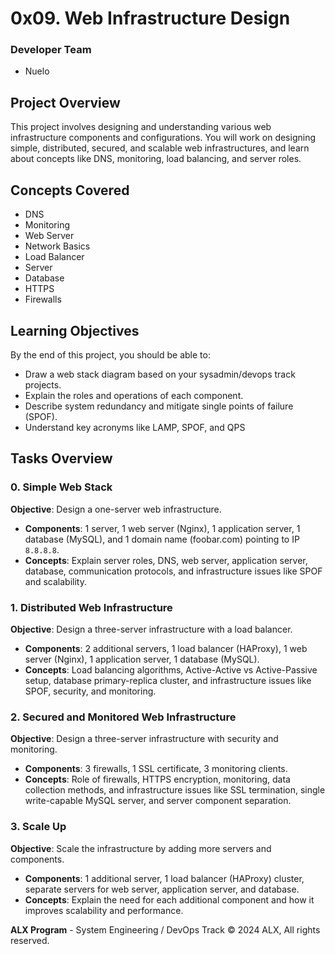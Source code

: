 # 0x09. Web Infrastructure Design

### Developer Team
- Nuelo


## Project Overview
This project involves designing and understanding various web infrastructure components and configurations. You will work on designing simple, distributed, secured, and scalable web infrastructures, and learn about concepts like DNS, monitoring, load balancing, and server roles.

## Concepts Covered
- DNS
- Monitoring
- Web Server
- Network Basics
- Load Balancer
- Server
- Database
- HTTPS
- Firewalls

## Learning Objectives
By the end of this project, you should be able to:
- Draw a web stack diagram based on your sysadmin/devops track projects.
- Explain the roles and operations of each component.
- Describe system redundancy and mitigate single points of failure (SPOF).
- Understand key acronyms like LAMP, SPOF, and QPS

## Tasks Overview

### 0. Simple Web Stack
**Objective**: Design a one-server web infrastructure.
- **Components**: 1 server, 1 web server (Nginx), 1 application server, 1 database (MySQL), and 1 domain name (foobar.com) pointing to IP `8.8.8.8`.
- **Concepts**: Explain server roles, DNS, web server, application server, database, communication protocols, and infrastructure issues like SPOF and scalability.

### 1. Distributed Web Infrastructure
**Objective**: Design a three-server infrastructure with a load balancer.
- **Components**: 2 additional servers, 1 load balancer (HAProxy), 1 web server (Nginx), 1 application server, 1 database (MySQL).
- **Concepts**: Load balancing algorithms, Active-Active vs Active-Passive setup, database primary-replica cluster, and infrastructure issues like SPOF, security, and monitoring.

### 2. Secured and Monitored Web Infrastructure
**Objective**: Design a three-server infrastructure with security and monitoring.
- **Components**: 3 firewalls, 1 SSL certificate, 3 monitoring clients.
- **Concepts**: Role of firewalls, HTTPS encryption, monitoring, data collection methods, and infrastructure issues like SSL termination, single write-capable MySQL server, and server component separation.

### 3. Scale Up
**Objective**: Scale the infrastructure by adding more servers and components.
- **Components**: 1 additional server, 1 load balancer (HAProxy) cluster, separate servers for web server, application server, and database.
- **Concepts**: Explain the need for each additional component and how it improves scalability and performance.

**ALX Program** - System Engineering / DevOps Track
© 2024 ALX, All rights reserved.